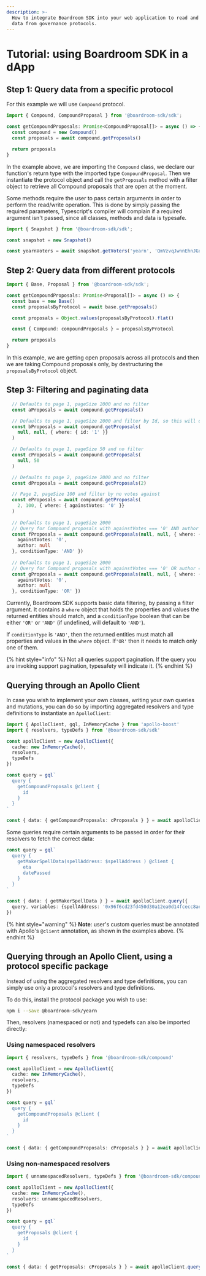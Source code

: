 ```yaml
---
description: >-
  How to integrate Boardroom SDK into your web application to read and write
  data from governance protocols.
---
```


# Tutorial: using Boardroom SDK in a dApp

## Step 1: Query data from a specific protocol

For this example we will use `Compound` protocol.

```typescript
import { Compound, CompoundProposal } from '@boardroom-sdk/sdk';

const getCompoundProposals: Promise<CompoundProposal[]> = async () => {
  const compound = new Compound()
  const proposals = await compound.getProposals()

  return proposals
}
```

In the example above, we are importing the `Compound` class, we declare our function's return type with the imported type `CompoundProposal`. Then we instantiate the protocol object and call the `getProposals` method with a filter object to retrieve all Compound proposals that are open at the moment.

Some methods require the user to pass certain arguments in order to perform the read/write operation. This is done by simply passing the required parameters, Typescript's compiler will complain if a required argument isn't passed, since all classes, methods and data is typesafe.

```typescript
import { Snapshot } from '@boardroom-sdk/sdk';

const snapshot = new Snapshot()

const yearnVoters = await snapshot.getVoters('yearn', 'QmVzvqJwnnEhnJGxDoKZNNkeRXvrmscrhwpLbZrQxw1mkf')
```

## Step 2: Query data from different protocols

```typescript
import { Base, Proposal } from '@boardroom-sdk/sdk';

const getCompoundProposals: Promise<Proposal[]> = async () => {
  const base = new Base()
  const proposalsByProtocol = await base.getProposals()

  const proposals = Object.values(proposalsByProtocol).flat()

  const { Compound: compoundProposals } = proposalsByProtocol

  return proposals
}
```

In this example, we are getting open proposals across all protocols and then we are taking Compound proposals only, by destructuring the `proposalsByProtocol` object.

## Step 3: Filtering and paginating data

```typescript
  // Defaults to page 1, pageSize 2000 and no filter
  const aProposals = await compound.getProposals()

  // Defaults to page 1, pageSize 2000 and filter by Id, so this will only yield 1 proposal
  const bProposals = await compound.getProposals(
    null, null, { where: { id: '1' }}
  )

  // Defaults to page 1, pageSize 50 and no filter  
  const cProposals = await compound.getProposals(
    null, 50
  )

  // Defaults to page 2, pageSize 2000 and no filter
  const dProposals = await compound.getProposals(2)

  // Page 2, pageSize 100 and filter by no votes against
  const eProposals = await compound.getProposals(
    2, 100, { where: { againstVotes: '0' }}
  )
  
  // Defaults to page 1, pageSize 2000
  // Query for Compound proposals with againstVotes === '0' AND author === null
  const fProposals = await compound.getProposals(null, null, { where: {
    againstVotes: '0',
    author: null
  }, conditionType: 'AND' })
  
  // Defaults to page 1, pageSize 2000
  // Query for Compound proposals with againstVotes === '0' OR author === null
  const gProposals = await compound.getProposals(null, null, { where: {
    againstVotes: '0',
    author: null
  }, conditionType: 'OR' })
```

Currently, Boardroom SDK supports basic data filtering, by passing a filter argument.  It contains a `where` object that holds the properties and values the returned entities should match, and a `conditionType` boolean that can be either `'OR'` or `'AND'` \(if undefined, will default to `'AND'`\).

If `conditionType` is `'AND'`, then the returned entities must match all properties and values in the `where` object. If`'OR'` then it needs to match only one of them.

{% hint style="info" %}
Not all queries support pagination. If the query you are invoking support pagination, typesafety will indicate it.
{% endhint %}

## Querying through an Apollo Client

In case you wish to implement your own classes, writing your own queries and mutations, you can do so by importing aggregated resolvers and type definitions to instantiate an `ApolloClient`:

```typescript
import { ApolloClient, gql, InMemoryCache } from 'apollo-boost'
import { resolvers, typeDefs } from '@boardroom-sdk/sdk'

const apolloClient = new ApolloClient({
  cache: new InMemoryCache(),
  resolvers,
  typeDefs
})

const query = gql`
  query {
    getCompoundProposals @client {
      id
    }
  }
`

const { data: { getCompoundProposals: cProposals } } = await apolloClient.query({ query })
```

Some queries require certain arguments to be passed in order for their resolvers to fetch the correct data:

```typescript
const query = gql`
  query {
    getMakerSpellData(spellAddress: $spellAddress ) @client {
      eta
      datePassed
    }
  }
`

const { data: { getMakerSpellData } } = await apolloClient.query({ 
  query, variables: {spellAddress: '0x96f6cd23fd450d30a12ea0d14fcecc8ae8b4bc25'}
})
```

{% hint style="warning" %}
**Note**: user's custom queries must be annotated with Apollo's `@client` annotation, as shown in the examples above.
{% endhint %}

## Querying through an Apollo Client, using a protocol specific package

Instead of using the aggregated resolvers and type definitions, you can simply use only a protocol's resolvers and type definitions.

To do this, install the protocol package you wish to use:

```bash
npm i --save @boardroom-sdk/yearn
```

Then, resolvers \(namespaced or not\) and typedefs can also be imported directly:

### Using namespaced resolvers

```typescript
import { resolvers, typeDefs } from '@boardroom-sdk/compound'

const apolloClient = new ApolloClient({
  cache: new InMemoryCache(),
  resolvers,
  typeDefs
})

const query = gql`
  query {
    getCompoundProposals @client {
      id
    }
  }
`

const { data: { getCompoundProposals: cProposals } } = await apolloClient.query({ query })
```

### Using non-namespaced resolvers

```typescript
import { unnamespacedResolvers, typeDefs } from '@boardroom-sdk/compound'

const apolloClient = new ApolloClient({
  cache: new InMemoryCache(),
  resolvers: unnamespacedResolvers,
  typeDefs
})

const query = gql`
  query {
    getProposals @client {
      id
    }
  }
`

const { data: { getProposals: cProposals } } = await apolloClient.query({ query })
```

